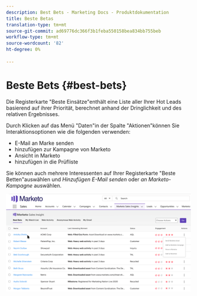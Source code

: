 ```yaml
---
description: Best Bets - Marketing Docs - Produktdokumentation
title: Beste Betas
translation-type: tm+mt
source-git-commit: ad69776dc366f3b1feba550158bea834bb755beb
workflow-type: tm+mt
source-wordcount: '82'
ht-degree: 0%

---
```



# Beste Bets {#best-bets}

Die Registerkarte &quot;Beste Einsätze&quot;enthält eine Liste aller Ihrer Hot Leads basierend auf ihrer Priorität, berechnet anhand der Dringlichkeit und des relativen Ergebnisses.

Durch Klicken auf das Menü &quot;Daten&quot;in der Spalte &quot;Aktionen&quot;können Sie Interaktionsoptionen wie die folgenden verwenden:

* E-Mail an Marke senden
* hinzufügen zur Kampagne von Marketo
* Ansicht in Marketo
* hinzufügen in die Prüfliste

Sie können auch mehrere Interessenten auf Ihrer Registerkarte &quot;Beste Betten&quot;auswählen und _Hinzufügen E-Mail senden_ oder _an Marketo-Kampagne_ auswählen.

![](assets/best-bets-1.png)
